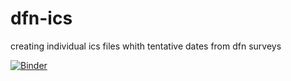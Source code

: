 # dfn-ics
creating individual ics files whith tentative dates from dfn surveys

[![Binder](https://mybinder.org/badge_logo.svg)](https://mybinder.org/v2/gh/cbittner/dfn-ics/master)
